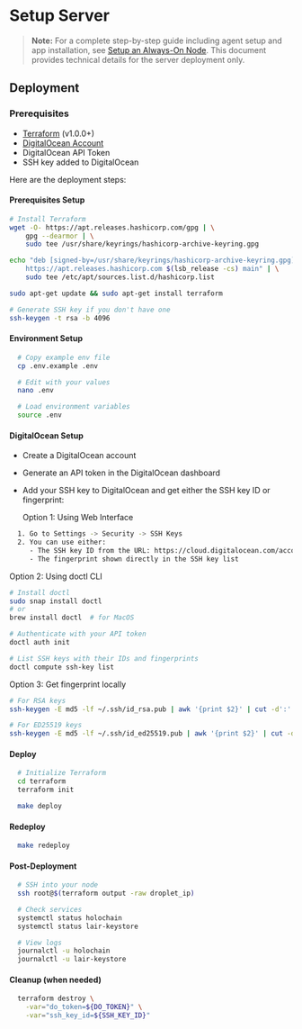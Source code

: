 # Setup Server

> **Note:** For a complete step-by-step guide including agent setup and app installation, see [Setup an Always-On Node](./setup-always-on-node.md). This document provides technical details for the server deployment only.

## Deployment

### Prerequisites

- [Terraform](https://www.terraform.io/) (v1.0.0+)
- [DigitalOcean Account](https://www.digitalocean.com/)
- DigitalOcean API Token
- SSH key added to DigitalOcean

Here are the deployment steps:

#### Prerequisites Setup

```bash
# Install Terraform
wget -O- https://apt.releases.hashicorp.com/gpg | \
    gpg --dearmor | \
    sudo tee /usr/share/keyrings/hashicorp-archive-keyring.gpg

echo "deb [signed-by=/usr/share/keyrings/hashicorp-archive-keyring.gpg] \
    https://apt.releases.hashicorp.com $(lsb_release -cs) main" | \
    sudo tee /etc/apt/sources.list.d/hashicorp.list

sudo apt-get update && sudo apt-get install terraform

# Generate SSH key if you don't have one
ssh-keygen -t rsa -b 4096
```

#### Environment Setup

```bash
  # Copy example env file
  cp .env.example .env

  # Edit with your values
  nano .env

  # Load environment variables
  source .env
```

#### DigitalOcean Setup

- Create a DigitalOcean account
- Generate an API token in the DigitalOcean dashboard
- Add your SSH key to DigitalOcean and get either the SSH key ID or fingerprint:

  Option 1: Using Web Interface

```bash
  1. Go to Settings -> Security -> SSH Keys
  2. You can use either:
     - The SSH key ID from the URL: https://cloud.digitalocean.com/account/security?i=XXXXX
     - The fingerprint shown directly in the SSH key list
```

Option 2: Using doctl CLI

```bash
# Install doctl
sudo snap install doctl
# or
brew install doctl  # for MacOS

# Authenticate with your API token
doctl auth init

# List SSH keys with their IDs and fingerprints
doctl compute ssh-key list
```

Option 3: Get fingerprint locally

```bash
# For RSA keys
ssh-keygen -E md5 -lf ~/.ssh/id_rsa.pub | awk '{print $2}' | cut -d':' -f2-

# For ED25519 keys
ssh-keygen -E md5 -lf ~/.ssh/id_ed25519.pub | awk '{print $2}' | cut -d':' -f2-
```

#### Deploy

```bash
  # Initialize Terraform
  cd terraform
  terraform init

  make deploy
```

#### Redeploy

```bash
  make redeploy
```

#### Post-Deployment

```bash
  # SSH into your node
  ssh root@$(terraform output -raw droplet_ip)

  # Check services
  systemctl status holochain
  systemctl status lair-keystore

  # View logs
  journalctl -u holochain
  journalctl -u lair-keystore
```

#### Cleanup (when needed)

```bash
  terraform destroy \
    -var="do_token=${DO_TOKEN}" \
    -var="ssh_key_id=${SSH_KEY_ID}"
```
